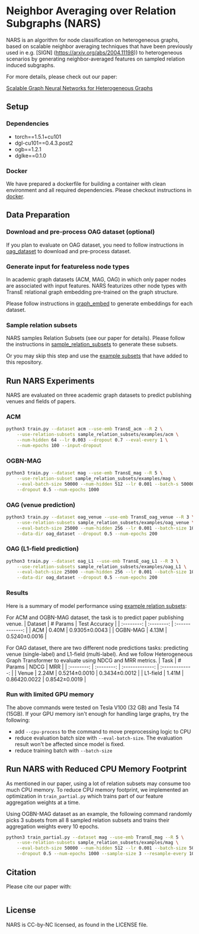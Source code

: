 Neighbor Averaging over Relation Subgraphs (NARS)
=================
NARS is an algorithm for node classification on heterogeneous graphs, based on
scalable neighbor averaging techniques that have been previously used in e.g.
[SIGN] (https://arxiv.org/abs/2004.11198)) to heterogeneous scenarios by
generating neighbor-averaged features on sampled relation induced subgraphs.

For more details, please check out our paper:

[Scalable Graph Neural Networks for Heterogeneous Graphs]()


Setup
-------------------
### Dependencies
- torch==1.5.1+cu101
- dgl-cu101==0.4.3.post2
- ogb==1.2.1
- dglke==0.1.0


### Docker
We have prepared a dockerfile for building a container with clean environment
and all required dependencies. Please checkout instructions in
[docker](./docker).


Data Preparation
------------------------
### Download and pre-process OAG dataset (optional)
If you plan to evaluate on OAG dataset, you need to follow instructions in
[oag_dataset](./oag_dataset) to download and pre-process dataset.

### Generate input for featureless node types
In academic graph datasets (ACM, MAG, OAG) in which only paper nodes are
associated with input features. NARS featurizes other node types with TransE
relational graph embedding pre-trained on the graph structure.

Please follow instructions in [graph_embed](./graph_embed) to generate
embeddings for each dataset.

### Sample relation subsets
NARS samples Relation Subsets (see our paper for details). Please follow the
instructions in [sample_relation_subsets](./sample_relation_subsets) to
generate these subsets.

Or you may skip this step and use the [example
subsets](./sample_relation_subsets/examples) that have added to this
repository.

Run NARS Experiments
------------------------
NARS are evaluated on three academic graph datasets to predict publishing
venues and fields of papers.

### ACM
```bash
python3 train.py --dataset acm --use-emb TransE_acm --R 2 \
    --use-relation-subsets sample_relation_subsets/examples/acm \
    --num-hidden 64 --lr 0.003 --dropout 0.7 --eval-every 1 \
    --num-epochs 100 --input-dropout
```

### OGBN-MAG
```bash
python3 train.py --dataset mag --use-emb TransE_mag --R 5 \
    --use-relation-subset sample_relation_subsets/examples/mag \
    --eval-batch-size 50000 --num-hidden 512 --lr 0.001 --batch-s 50000 \
    --dropout 0.5 --num-epochs 1000
```

### OAG (venue prediction)
```bash
python3 train.py --dataset oag_venue --use-emb TransE_oag_venue --R 3 \
    --use-relation-subsets sample_relation_subsets/examples/oag_venue \
    --eval-batch-size 25000 --num-hidden 256 --lr 0.001 --batch-size 1000 \
    --data-dir oag_dataset --dropout 0.5 --num-epochs 200
```

### OAG (L1-field prediction)
```bash
python3 train.py --dataset oag_L1 --use-emb TransE_oag_L1 --R 3 \
    --use-relation-subsets sample_relation_subsets/examples/oag_L1 \
    --eval-batch-size 25000 --num-hidden 256 --lr 0.001 --batch-size 1000 \
    --data-dir oag_dataset --dropout 0.5 --num-epochs 200
```

### Results
Here is a summary of model performance using [example relation
subsets](./sample_relation_subsets/examples):

For ACM and OGBN-MAG dataset, the task is to predict paper publishing venue.
| Dataset    | # Params   | Test Accuracy   |
| :--------: | :--------: | :-------------: |
| ACM        | 0.40M      | 0.9305±0.0043   |
| OGBN-MAG   | 4.13M      | 0.5240±0.0016   |

For OAG dataset, there are two different node predictions tasks: predicting
venue (single-label) and L1-field (multi-label). And we follow Heterogeneous
Graph Transformer to evaluate using NDCG and MRR metrics.
| Task       | # Params   | NDCG            | MRR             |
| :--------: | :--------: | :-------------: | :-------------: |
| Venue      | 2.24M      | 0.5214±0.0010   | 0.3434±0.0012   |
| L1-field   | 1.41M      | 0.86420.0022    | 0.8542±0.0019   |



### Run with limited GPU memory
The above commands were tested on Tesla V100 (32 GB) and Tesla T4 (15GB). If
your GPU memory isn't enough for handling large graphs, try the following:
- add `--cpu-process` to the command to move preprocessing logic to CPU
- reduce evaluation batch size with `--eval-batch-size`. The evaluation result won't be affected since model is fixed.
- reduce training batch with `--batch-size`


Run NARS with Reduced CPU Memory Footprint
------------------------
As mentioned in our paper, using a lot of relation subsets may consume too much
CPU memory. To reduce CPU memory footprint, we implemented an optimization in
`train_partial.py` which trains part of our feature aggregation weights at a
time.

Using OGBN-MAG dataset as an example, the following command randomly picks 3
subsets from all 8 sampled relation subsets and trains their aggregation
weights every 10 epochs.
```bash
python3 train_partial.py --dataset mag --use-emb TransE_mag --R 5 \
    --use-relation-subsets sample_relation_subsets/examples/mag \
    --eval-batch-size 50000 --num-hidden 512 --lr 0.001 --batch-size 50000 \
    --dropout 0.5 --num-epochs 1000 --sample-size 3 --resample-every 10
```

Citation
--------------------------
Please cite our paper with:
```tex

```

License
--------------------------
NARS is CC-by-NC licensed, as found in the LICENSE file.

